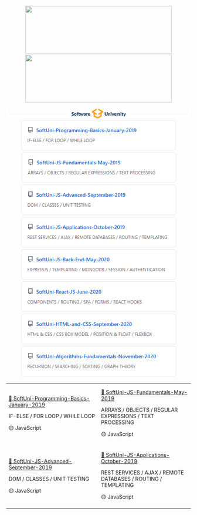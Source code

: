 <p align="center">
   <img src="https://github-readme-stats.vercel.app/api?username=BoykoPetevBoev&count_private=true&show_icons=true" width="400px" height="130px">
   <img src="https://github-readme-stats.vercel.app/api/top-langs/?username=BoykoPetevBoev&layout=compact" width="400px" height="130px">
</p>

<div align="center">

<img src="https://github.com/BoykoPetevBoev/BoykoPetevBoev/blob/main/Images/SoftUni-logo.png">

<a align="left" width="49%"  href="https://github.com/BoykoPetevBoev/SoftUni-Programming-Basics-January-2019" >
<img src="https://github.com/BoykoPetevBoev/BoykoPetevBoev/blob/main/Images/SoftUni-1.png" 
   alt="ReadMe Card"  
</a>

<a align="right" width="49%" href="https://github.com/BoykoPetevBoev/SoftUni-JS-Fundamentals-May-2019">
   <img src="https://github.com/BoykoPetevBoev/BoykoPetevBoev/blob/main/Images/SoftUni-2.png" 
      alt="ReadMe Card" 
   >
</a>

<a align="left" width="49%" href="https://github.com/BoykoPetevBoev/SoftUni-JS-Advanced-September-2019">
   <img src="https://github.com/BoykoPetevBoev/BoykoPetevBoev/blob/main/Images/SoftUni-3.png" 
      alt="ReadMe Card" 
   >
</a>

<a align="right" width="49%" href="https://github.com/BoykoPetevBoev/SoftUni-JS-Applications-October-2019">
   <img src="https://github.com/BoykoPetevBoev/BoykoPetevBoev/blob/main/Images/SoftUni-4.png" 
      alt="ReadMe Card" 
   >
</a>

<a align="left" width="49%" href="https://github.com/BoykoPetevBoev/SoftUni-JS-Back-End-May-2020">
   <img src="https://github.com/BoykoPetevBoev/BoykoPetevBoev/blob/main/Images/SoftUni-5.png" 
      alt="ReadMe Card" 
   >
</a>

<a align="right" width="49%" href="https://github.com/BoykoPetevBoev/SoftUni-React-JS-June-2020">
   <img src="https://github.com/BoykoPetevBoev/BoykoPetevBoev/blob/main/Images/SoftUni-6.png" 
      alt="ReadMe Card" 
   >
</a>

<a align="left" width="49%" href="https://github.com/BoykoPetevBoev/SoftUni-HTML-and-CSS-September-2020">
   <img src="https://github.com/BoykoPetevBoev/BoykoPetevBoev/blob/main/Images/SoftUni-7.png" 
      alt="ReadMe Card" 
   >
</a>

<a align="right" width="49%" href="https://github.com/BoykoPetevBoev/SoftUni-Algorithms-Fundamentals-November-2020">
   <img src="https://github.com/BoykoPetevBoev/BoykoPetevBoev/blob/main/Images/SoftUni-8.png" 
      alt="ReadMe Card" 
   >
</a>

</div>


<table>
   <tr>
      <td width="50%">
         <p>
            <a href="https://github.com/BoykoPetevBoevSoftUni-Programming-Basics-January-2019"> 📄  SoftUni-Programming-Basics-January-2019 </a></p> 
         <p>IF-ELSE / FOR LOOP / WHILE LOOP</p><p>🟡  JavaScript </p>
      </td>
      <td width="50%">
         <p>
            <a href="https://github.com/BoykoPetevBoev/SoftUni-JS-Fundamentals-May-2019"> 📄  SoftUni-JS-Fundamentals-May-2019 </a></p> 
         <p>ARRAYS / OBJECTS / REGULAR EXPRESSIONS / TEXT PROCESSING</p><p>🟡 JavaScript </p>
      </td>
   </tr>
   <tr>
      <td>
         <p><a href="https://github.com/BoykoPetevBoev/SoftUni-JS-Advanced-September-2019"> 📄  SoftUni-JS-Advanced-September-2019 </a></p> 
         <p>DOM / CLASSES / UNIT TESTING</p><p>🟡 JavaScript </p></td>
      <td>
         <p><a href="https://github.com/BoykoPetevBoev/SoftUni-JS-Applications-October-2019"> 📄  SoftUni-JS-Applications-October-2019 </a></p> 
         <p>REST SERVICES / AJAX / REMOTE DATABASES / ROUTING / TEMPLATING</p><p>🟡 JavaScript </p>
      </td>
   </tr>
</table>




   
